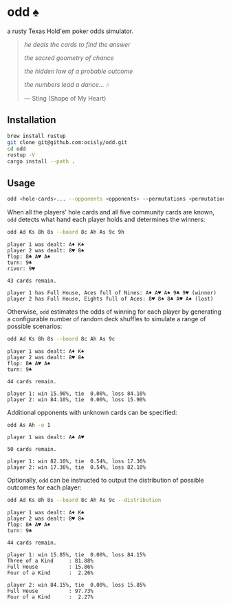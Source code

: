 # odd ♠️

a rusty Texas Hold'em poker odds simulator.

> _he deals the cards to find the answer_
>
> _the sacred geometry of chance_
>
> _the hidden law of a probable outcome_
>
> _the numbers lead a dance..._ 🎶
>
> — Sting (Shape of My Heart)

## Installation

```sh
brew install rustup
git clone git@github.com:ocisly/odd.git
cd odd
rustup -V
cargo install --path .
```

## Usage

```sh
odd <hole-cards>... --opponents <opponents> --permutations <permutations> --seed <seed>
```

When all the players' hole cards and all five community cards are known, `odd`
detects what hand each player holds and determines the winners:

```sh
odd Ad Ks 8h 8s --board 8c Ah As 9c 9h
```

```
player 1 was dealt: A♦️ K♠️
player 2 was dealt: 8♥️ 8♠️
flop: 8♣️ A♥️ A♠️
turn: 9♣️
river: 9♥️

43 cards remain.

player 1 has Full House, Aces full of Nines: A♦️ A♥️ A♠️ 9♣️ 9♥️ (winner)
player 2 has Full House, Eights full of Aces: 8♥️ 8♠️ 8♣️ A♥️ A♠️ (lost)
```

Otherwise, `odd` estimates the odds of winning for each player by generating a
configurable number of random deck shuffles to simulate a range of possible
scenarios:

```sh
odd Ad Ks 8h 8s --board 8c Ah As 9c
```

```
player 1 was dealt: A♦️ K♠️
player 2 was dealt: 8♥️ 8♠️
flop: 8♣️ A♥️ A♠️
turn: 9♣️

44 cards remain.

player 1: win 15.90%, tie  0.00%, loss 84.10%
player 2: win 84.10%, tie  0.00%, loss 15.90%
```

Additional opponents with unknown cards can be specified:

```sh
odd As Ah -o 1
```

```
player 1 was dealt: A♠️ A♥️

50 cards remain.

player 1: win 82.10%, tie  0.54%, loss 17.36%
player 2: win 17.36%, tie  0.54%, loss 82.10%
```

Optionally, `odd` can be instructed to output the distribution of possible
outcomes for each player:

```sh
odd Ad Ks 8h 8s --board 8c Ah As 9c --distribution
```

```
player 1 was dealt: A♦️ K♠️
player 2 was dealt: 8♥️ 8♠️
flop: 8♣️ A♥️ A♠️
turn: 9♣️

44 cards remain.

player 1: win 15.85%, tie  0.00%, loss 84.15%
Three of a Kind     : 81.88%
Full House          : 15.86%
Four of a Kind      :  2.26%

player 2: win 84.15%, tie  0.00%, loss 15.85%
Full House          : 97.73%
Four of a Kind      :  2.27%
```
